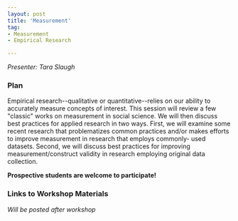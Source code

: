 ```yaml
---
layout: post
title: 'Measurement'
tag:
- Measurement
- Empirical Research

---
```


*Presenter: Tara Slaugh*

### Plan

Empirical research--qualitative or quantitative--relies on our ability to accurately measure concepts of interest. This session will review a few "classic" works on measurement in social science. We will then discuss best practices for applied research in two ways. First, we will examine some recent research that problematizes common practices and/or makes efforts to improve measurement in research that employs commonly- used datasets. Second, we will discuss best practices for improving measurement/construct validity in research employing original data collection.

**Prospective students are welcome to participate!**

### Links to Workshop Materials

*Will be posted after workshop*